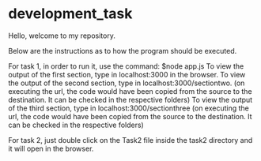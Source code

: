 # development_task

Hello, welcome to my repository.

Below are the instructions as to how the program should be executed.

For task 1, in order to run it, use the command: $node app.js
To view the output of the first section, type in localhost:3000 in the browser.
To view the output of the second section, type in localhost:3000/sectiontwo. (on executing the url, the code would have been copied from the source to the destination. It can be checked in the respective folders)
To view the output of the third section, type in localhost:3000/sectionthree (on executing the url, the code would have been copied from the source to the destination. It can be checked in the respective folders)

For task 2, just double click on the Task2 file inside the task2 directory and it will open in the browser.
